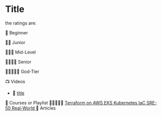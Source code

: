 # Title
the ratings are:

🌟 Beginner

🌟🌟 Junior

🌟🌟🌟 Mid-Level

🌟🌟🌟🌟 Senior

🌟🌟🌟🌟🌟 God-Tier 

:tv: Videos
- 🌟 [title](https://link)


:movie_camera: Courses or Playlist
🌟🌟🌟🌟 [ُTerraform on AWS EKS Kubernetes IaC SRE- 50 Real-World ]([https://link](https://www.udemy.com/course/terraform-on-aws-eks-kubernetes-iac-sre-50-real-world-demos/))
:memo: Articles
